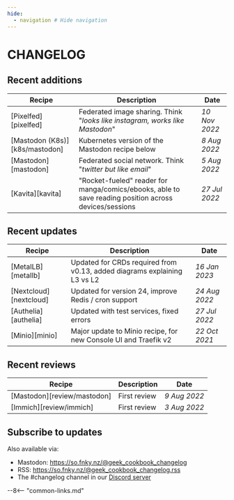 ```yaml
---
hide:
  - navigation # Hide navigation
---
```

# CHANGELOG

## Recent additions

Recipe                   | Description                                                                                                                      | Date
-------------------------|----------------------------------------------------------------------------------------------------------------------------------|--------------
[Pixelfed][pixelfed] | Federated image sharing. Think "*looks like instagram, works like Mastodon*"                                                                                  | *10 Nov 2022*
[Mastodon (K8s)][k8s/mastodon] | Kubernetes version of the Mastodon recipe below                                                                                  | *8 Aug 2022*
[Mastodon][mastodon]     | Federated social network. Think "*twitter but like email*"                                                                       | *5 Aug 2022*
[Kavita][kavita]         | "Rocket-fueled" reader for manga/comics/ebooks, able to save reading position across devices/sessions                            | *27 Jul 2022*

## Recent updates

Recipe                      | Description                                                                  | Date
----------------------------|------------------------------------------------------------------------------|--------------
[MetalLB][metallb]          | Updated for CRDs required from v0.13, added diagrams explaining L3 vs L2                                   | *16 Jan 2023*
[Nextcloud][nextcloud]      | Updated for version 24, improve Redis / cron support                                   | *24 Aug 2022*
[Authelia][authelia]        | Updated with test services, fixed errors                                     | *27 Jul 2022*
[Minio][minio]              | Major update to Minio recipe, for new Console UI and Traefik v2              | *22 Oct 2021*

## Recent reviews

Recipe                  | Description  | Date
------------------------|--------------|-------------
[Mastodon][review/mastodon] | First review | *9 Aug 2022*
[Immich][review/immich] | First review | *3 Aug 2022*

## Subscribe to updates

<script async data-uid="20249aa846" src="https://funkypenguin.ck.page/20249aa846/index.js"></script>

Also available via:

* Mastodon: <https://so.fnky.nz/@geek_cookbook_changelog>
* RSS: <https://so.fnky.nz/@geek_cookbook_changelog.rss>
* The #changelog channel in our [Discord server](http://chat.funkypenguin.co.nz)

--8<-- "common-links.md"
